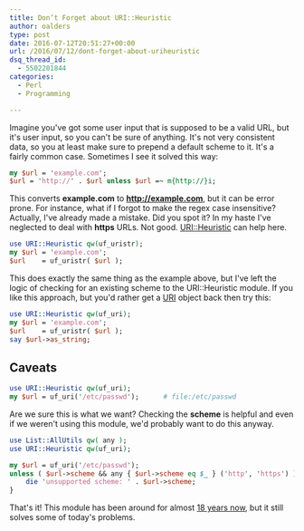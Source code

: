 ```yaml
---
title: Don’t Forget about URI::Heuristic
author: oalders
type: post
date: 2016-07-12T20:51:27+00:00
url: /2016/07/12/dont-forget-about-uriheuristic
dsq_thread_id:
  - 5502201844
categories:
  - Perl
  - Programming

---
```

Imagine you've got some user input that is supposed to be a valid URL, but it's user input, so you can't be sure of anything. It's not very consistent data, so you at least make sure to prepend a default scheme to it. It's a fairly common case. Sometimes I see it solved this way:

```perl
my $url = 'example.com';
$url = 'http://' . $url unless $url =~ m{http://}i;
```

This converts **example.com** to **http://example.com**, but it can be error prone. For instance, what if I forgot to make the regex case insensitive? Actually, I've already made a mistake. Did you spot it? In my haste I've neglected to deal with **https** URLs. Not good. [URI::Heuristic][1] can help here.

```perl
use URI::Heuristic qw(uf_uristr);
my $url = 'example.com';
$url    = uf_uristr( $url );
```

This does exactly the same thing as the example above, but I've left the logic of checking for an existing scheme to the URI::Heuristic module. If you like this approach, but you'd rather get a [URI][2] object back then try this:

```perl
use URI::Heuristic qw(uf_uri);
my $url = 'example.com';
$url    = uf_uristr( $url );
say $url->as_string;
```

## Caveats

```perl
use URI::Heuristic qw(uf_uri);
my $url = uf_uri('/etc/passwd');      # file:/etc/passwd
```

Are we sure this is what we want? Checking the **scheme** is helpful and even if we weren't using this module, we'd probably want to do this anyway.

```perl
use List::AllUtils qw( any );
use URI::Heuristic qw(uf_uri);

my $url = uf_uri('/etc/passwd');
unless ( $url->scheme && any { $url->scheme eq $_ } ('http', 'https') ) {
    die 'unsupported scheme: ' . $url->scheme;
}
```

That's it! This module has been around for almost [18 years now][3], but it still solves some of today's problems.

 [1]: https://metacpan.org/pod/URI::Heuristic
 [2]: https://metacpan.org/pod/URI
 [3]: https://metacpan.org/pod/release/GAAS/URI-0.09/URI/Heuristic.pm

